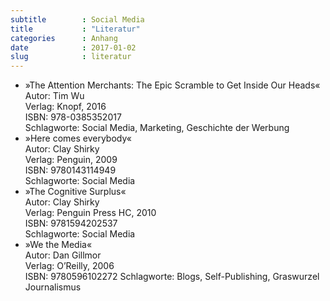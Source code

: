```yaml
---
subtitle        : Social Media
title           : "Literatur"
categories      : Anhang
date            : 2017-01-02
slug            : literatur
---
```

* »The Attention Merchants: The Epic Scramble to Get Inside Our
    Heads«  
    Autor: Tim Wu  
    Verlag: Knopf, 2016  
    ISBN: 978-0385352017  
    Schlagworte: Social Media, Marketing, Geschichte der Werbung
* »Here comes everybody«  
    Autor: Clay Shirky  
    Verlag: Penguin, 2009  
    ISBN: 9780143114949  
    Schlagworte: Social Media
* »The Cognitive Surplus«  
    Autor: Clay Shirky  
    Verlag: Penguin Press HC, 2010  
    ISBN: 9781594202537  
    Schlagworte: Social Media
* »We the Media«  
    Autor: Dan Gillmor  
    Verlag: O’Reilly, 2006  
    ISBN: 9780596102272 Schlagworte: Blogs, Self-Publishing, Graswurzel
    Journalismus
